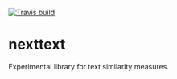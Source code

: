 
[<img src="https://travis-ci.org/objecttrouve/nexttext.svg?branch=master" alt="Travis build"/>](https://travis-ci.org/objecttrouve/nexttext)

# nexttext
Experimental library for text similarity measures.

